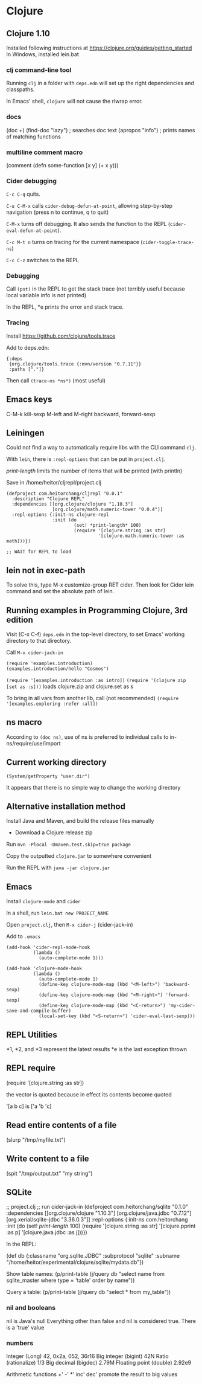 # Clojure

## Clojure 1.10

Installed following instructions at https://clojure.org/guides/getting_started
In Windows, installed lein.bat

### clj command-line tool

Running `clj` in a folder with `deps.edn` will set up the right dependencies and classpaths.

In Emacs' shell, `clojure` will not cause the rlwrap error.

### docs

(doc +)
(find-doc "lazy") ; searches doc text
(apropos "info") ; prints names of matching functions

### multiline comment macro

(comment
  (defn some-function [x y]
    (+ x y)))

### Cider debugging

`C-c C-q` quits.

`C-u C-M-x` calls `cider-debug-defun-at-point`, allowing step-by-step navigation
  (press n to continue, q to quit)

`C-M-x` turns off debugging. It also sends the function to the REPL (`cider-eval-defun-at-point`).

`C-c M-t n` turns on tracing for the current namespace (`cider-toggle-trace-ns`)

`C-c C-z` switches to the REPL

### Debugging

Call `(pst)` in the REPL to get the stack trace (not terribly useful because local variable info is not printed)

In the REPL, *e prints the error and stack trace.

### Tracing

Install https://github.com/clojure/tools.trace

Add to deps.edn:

```
{:deps
 {org.clojure/tools.trace {:mvn/version "0.7.11"}}
 :paths ["."]}
```

Then call `(trace-ns *ns*)` (most useful)

## Emacs keys

C-M-k kill-sexp
M-left and M-right backward, forward-sexp

## Leiningen

Could not find a way to automatically require libs with the CLI command `clj`.

With `lein`, there is `:repl-options` that can be put in `project.clj`.

*print-length* limits the number of items that will be printed (with println)

Save in /home/heitor/cljrepl/project.clj

```
(defproject com.heitorchang/cljrepl "0.0.1"
  :description "Clojure REPL"
  :dependencies [[org.clojure/clojure "1.10.3"]
                 [org.clojure/math.numeric-tower "0.0.4"]]
  :repl-options {:init-ns clojure-repl
                 :init (do
                         (set! *print-length* 100)
                         (require '[clojure.string :as str]
                                  '[clojure.math.numeric-tower :as math]))})

;; WAIT for REPL to load
```

## lein not in exec-path

To solve this, type M-x customize-group RET cider. Then look for Cider lein command and set the absolute path of lein.

## Running examples in Programming Clojure, 3rd edition

Visit (C-x C-f) `deps.edn` in the top-level directory, to set Emacs' working directory to that directory.

Call `M-x cider-jack-in`

```
(require 'examples.introduction)
(examples.introduction/hello "Cosmos")
```

`(require '[examples.introduction :as intro])`
`(require '(clojure zip [set as :s]))` loads clojure.zip and clojure.set as s

To bring in all vars from another lib, call (not recommended)
`(require '[examples.exploring :refer :all])`

## ns macro

According to `(doc ns)`, use of ns is preferred to individual calls to in-ns/require/use/import

## Current working directory

`(System/getProperty "user.dir")`

It appears that there is no simple way to change the working directory

## Alternative installation method

Install Java and Maven, and build the release files manually

* Download a Clojure release zip

Run `mvn -Plocal -Dmaven.test.skip=true package`

Copy the outputted `clojure.jar` to somewhere convenient

Run the REPL with `java -jar clojure.jar`

## Emacs

Install `clojure-mode` and `cider`

In a shell, run `lein.bat new PROJECT_NAME`

Open `project.clj`, then `M-x cider-j` (cider-jack-in)

Add to `.emacs`

```
(add-hook 'cider-repl-mode-hook
          (lambda ()
            (auto-complete-mode 1)))

(add-hook 'clojure-mode-hook
          (lambda ()
            (auto-complete-mode 1)
            (define-key clojure-mode-map (kbd "<M-left>") 'backward-sexp)
            (define-key clojure-mode-map (kbd "<M-right>") 'forward-sexp)
            (define-key clojure-mode-map (kbd "<C-return>") 'my-cider-save-and-compile-buffer)
            (local-set-key (kbd "<S-return>") 'cider-eval-last-sexp)))
```

## REPL Utilities

*1, *2, and *3 represent the latest results
*e is the last exception thrown

## REPL require

(require '[clojure.string :as str])

the vector is quoted because in effect its contents become quoted

'[a b c] is ['a 'b 'c]

## Read entire contents of a file

(slurp "/tmp/myfile.txt")

## Write content to a file

(spit "/tmp/output.txt" "my string")

## SQLite

;; project.clj
;; run cider-jack-in
(defproject com.heitorchang/sqlite "0.1.0"
  :dependencies [[org.clojure/clojure "1.10.3"]
                 [org.clojure/java.jdbc "0.7.12"]
                 [org.xerial/sqlite-jdbc "3.36.0.3"]]
  :repl-options {:init-ns com.heitorchang
                 :init (do
                         (set! *print-length* 100)
                         (require '[clojure.string :as str]
                                  '[clojure.pprint :as p]
                                  '[clojure.java.jdbc :as j]))})

In the REPL:

(def db {:classname "org.sqlite.JDBC"
         :subprotocol "sqlite"
         :subname "/home/heitor/experimental/clojure/sqlite/mydata.db"})

Show table names:
(p/print-table (j/query db "select name from sqlite_master where type = 'table' order by name"))

Query a table:
(p/print-table (j/query db "select * from my_table"))

### nil and booleans

nil is Java's null
Everything other than false and nil is considered true. There is a 'true' value

### numbers

Integer (Long) 42, 0x2a, 052, 36r16
Big integer (bigint) 42N
Ratio (rationalize) 1/3
Big decimal (bigdec) 2.79M
Floating point (double) 2.92e9

Arithmetic functions +' -' *' inc' dec' promote the result to big values
